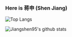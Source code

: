 ### Here is 蒋申 (Shen Jiang)

<!--
 Hi there 👋
**jiangshen95/jiangshen95** is a ✨ _special_ ✨ repository because its `README.md` (this file) appears on your GitHub profile.

Here are some ideas to get you started:

- 🔭 I’m currently working on ...
- 🌱 I’m currently learning ...
- 👯 I’m looking to collaborate on ...
- 🤔 I’m looking for help with ...
- 💬 Ask me about ...
- 📫 How to reach me: ...
- 😄 Pronouns: ...
- ⚡ Fun fact: ...
-->

![Top Langs](https://github-readme-stats.vercel.app/api/top-langs/?username=zheeeng&layout=compact&hide=css,html)

![Jiangshen95's github stats](https://github-readme-stats.vercel.app/api?username=zheeeng&count_private=true&show_icons=true&theme=onedark)
